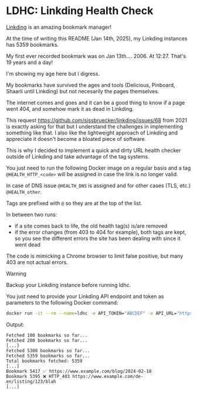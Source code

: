 # LDHC: Linkding Health Check

[Linkding](https://github.com/sissbruecker/linkding/) is an amazing bookmark manager!

At the time of writing this README (Jan 14th, 2025), my Linkding instances has 5359 bookmarks.

My first ever recorded bookmark was on Jan 13th.... 2006. At 12:27. That's 19 years and a day!

I'm showing my age here but I digress. 

My bookmarks have survived the ages and tools (Delicious, Pinboard, Shaarli until Linkding) but not necesarily the pages themselves.

The internet comes and goes and it can be a good thing to know if a page went 404, and somehow mark it as dead in Linkding.

This request https://github.com/sissbruecker/linkding/issues/68 from 2021 is exactly asking for that but I understand the challenges in implementing something like that. I also like the lightweight approach of Linkding and appreciate it doesn't become a bloated piece of software.

This is why I decided to implement a quick and dirty URL health checker outside of Linkding and take advantage of the tag systems.

You just need to run the following Docker image on a regular basis and a tag `@HEALTH_HTTP_<code>` will be assigned in case the link is no longer valid.

In case of DNS issue `@HEALTH_DNS` is assigned and for other cases (TLS, etc.) `@HEALTH_other`.

Tags are prefixed with `@` so they are at the top of the list.

In between two runs:

- if a site comes back to life, the old health tag(s) is/are removed
- if the error changes (from 403 to 404 for example), both tags are kept, so you see the different errors the site has been dealing with since it went dead

The code is mimicking a Chrome browser to limit false positive, but many 403 are not actual errors.

>[!WARNING]
>Backup your Linkding instance before running ldhc.

You just need to provide your Linkding API endpoint and token as parameters to the following Docker command:

```bash
docker run -it --rm --name=ldhc -e API_TOKEN="ABCDEF" -e API_URL="https://your.linkding.example.com/api/bookmarks" ghcr.io/sebw/ldhc:latest
```

Output:

```
Fetched 100 bookmarks so far...
Fetched 200 bookmarks so far...
[...]
Fetched 5300 bookmarks so far...
Fetched 5359 bookmarks so far...
Total bookmarks fetched: 5359
[...]
Bookmark 5417 ✅ https://www.example.com/blog/2024-02-18
Bookmark 5395 ❌ HTTP_403 https://www.example.com/de-en/listing/123/blah
[...]
```

